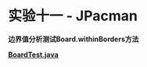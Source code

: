 # 实验十一 - JPacman



**边界值分析测试Board.withinBorders方法**



**[BoardTest.java](./src/test/java/nl/tudelft/jpacman/board/BoardTest.java)**

